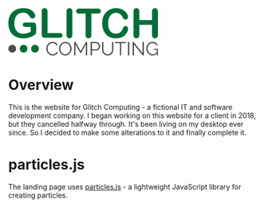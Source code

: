 <img src="/images/gc-logo.png?raw=true" width="300">

# Overview

This is the website for Glitch Computing - a fictional IT and software development company. I began working on this website for a client in 2018, but they cancelled halfway through. It's been living on my desktop ever since. So I decided to make some alterations to it and finally complete it.

# particles.js

The landing page uses [particles.js](https://github.com/VincentGarreau/particles.js) - a lightweight JavaScript library for creating particles.